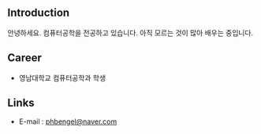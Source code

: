 
## Introduction
안녕하세요. 컴퓨터공학을 전공하고 있습니다.
아직 모르는 것이 많아 배우는 중입니다.

## Career
- 영남대학교 컴퓨터공학과 학생

## Links
- E-mail : phbengel@naver.com

##


<!--
**Hanbi21/Hanbi21** is a ✨ _special_ ✨ repository because its `README.md` (this file) appears on your GitHub profile.

Here are some ideas to get you started:

- 🔭 I’m currently working on ...
- 🌱 I’m currently learning ...
- 👯 I’m looking to collaborate on ...
- 🤔 I’m looking for help with ...
- 💬 Ask me about ...
- 📫 How to reach me: ...
- 😄 Pronouns: ...
- ⚡ Fun fact: ...
-->
